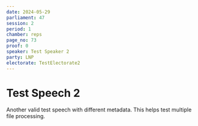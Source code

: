 ```yaml
---
date: 2024-05-29
parliament: 47
session: 2
period: 1
chamber: reps
page_no: 73
proof: 0
speaker: Test Speaker 2
party: LNP
electorate: TestElectorate2
---
```


# Test Speech 2

Another valid test speech with different metadata.
This helps test multiple file processing.
